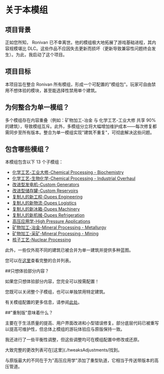 # 关于本模组

## 项目背景

正如您所知， Ronivan 已不幸离世。他的模组极大地拓展了游戏基础进程，其内容规模堪比 DLC。这些作品不应因失去更新而损坏（更新导致兼容性问题终会发生）。为此，我启动了这个项目。

## 项目目标

本项目旨在整合 Ronivan 所有模组，形成一个可配置的"模组包"。玩家可自由禁用不想体验的模块，甚至能选择性禁用单个建筑。

## 为何整合为单一模组？

多个模组存在内容重叠（例如：矿物加工-冶金 与 化学工艺-工业大修 共享 90%的建筑），导致模组互斥。此外，多模组分立将大幅增加维护成本——每次修复都需同步至所有版本。整合为单一模组实现"建筑不重复"，可彻底解决这些问题。

## 包含哪些模组？

本模组包含以下 13 个子模组：

- [化学工艺-工业大修-Chemical Processing - Biochemistry](./Content/Chemical%20Processing%20-%20Biochemistry/)
- [化学工艺-生物化学-Chemical Processing - Industrial Overhaul](./Content/Chemical%20Processing%20-%20Industrial%20Overhaul/)
- [改进型发电机-Custom Generators](./Content/Custom%20Generators/)
- [改进型储存罐-Custom Reservoirs](./Content/Custom%20Reservoirs/)
- [复制人的新工程-Dupes Engineering](./Content/Dupes%20Engineering/)
- [复制人的新物流-Dupes Logistics](./Content/Dupes%20Logistics/)
- [复制人的新冰箱-Dupes Machinery](./Content/Dupes%20Machinery/)
- [复制人的新机械-Dupes Refrigeration](./Content/Dupes%20Refrigeration/)
- [高压应用学-High Pressure Applications](./Content/High%20Pressure%20Applications/)
- [矿物加工-冶金-Mineral Processing - Metallurgy](./Content/Mineral%20Processing%20-%20Metallurgy/)
- [矿物加工-采矿-Mineral Processing - Mining](./Content/Mineral%20Processing%20-%20Mining/)
- [核子工艺-Nuclear Processing](./Content/Nuclear%20Processing/)

此外，一些仅外观不同的建筑已被合并为单一建筑并提供多种蓝图。

您可以在[这里](./Content/blueprints/)查看完整的合并列表。

##只想体验部分内容？

如果您只想体验部分内容，您完全可以按需配置！

您既可以关闭整个子模组，也可以单独禁用特定建筑。

有关模组配置的更多信息，请参阅[此处](./configEditor/)。

##"重制版"意味着什么？

主要在于生活质量的提高、用户界面改进和小型错误修复。部分底层代码已被重写以提高可维护性，但总体上模组的游玩体验应与原版保持一致。

我还进行了一些平衡性调整，但这些调整均可在模组配置中修改或还原。

大致完整的更改列表可在[这里](./tweaksAdjustments/找到。

与原版最大的不同在于为"高压应用学"添加了重型轨道，它相当于传送带版本的高压管道。
